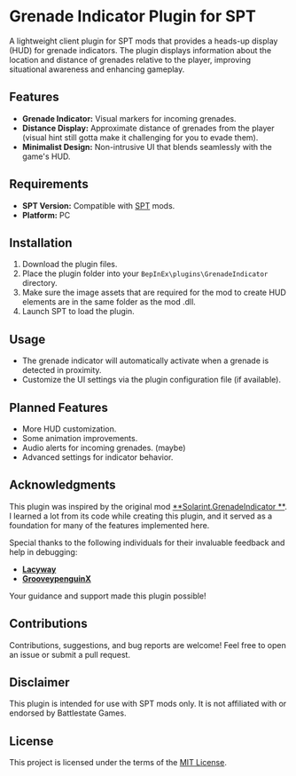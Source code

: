 ﻿# Grenade Indicator Plugin for SPT

A lightweight client plugin for SPT mods that provides a heads-up display (HUD) for grenade indicators. The plugin
displays information about the location and distance of grenades relative to the player, improving situational awareness
and enhancing gameplay.

## Features

- **Grenade Indicator:** Visual markers for incoming grenades.
- **Distance Display:** Approximate distance of grenades from the player (visual hint still gotta make it challenging
  for you to evade them).
- **Minimalist Design:** Non-intrusive UI that blends seamlessly with the game's HUD.

## Requirements

- **SPT Version:** Compatible with [SPT](https://www.sp-tarkov.com/) mods.
- **Platform:** PC

## Installation

1. Download the plugin files.
2. Place the plugin folder into your `BepInEx\plugins\GrenadeIndicator` directory.
3. Make sure the image assets that are required for the mod to create HUD elements are in the same folder as the mod
   .dll.
4. Launch SPT to load the plugin.

## Usage

- The grenade indicator will automatically activate when a grenade is detected in proximity.
- Customize the UI settings via the plugin configuration file (if available).

## Planned Features

- More HUD customization.
- Some animation improvements.
- Audio alerts for incoming grenades. (maybe)
- Advanced settings for indicator behavior.

## Acknowledgments

This plugin was inspired by the original mod [**Solarint.GrenadeIndicator
**](https://hub.sp-tarkov.com/files/file/2194-grenade-indicator/). I learned a lot from its code while creating this
plugin, and it served as a foundation for many of the features implemented here.

Special thanks to the following individuals for their invaluable feedback and help in debugging:

- [**Lacyway**](https://github.com/Lacyway)
- [**GrooveypenguinX**](https://github.com/GrooveypenguinX)

Your guidance and support made this plugin possible!

## Contributions

Contributions, suggestions, and bug reports are welcome! Feel free to open an issue or submit a pull request.

## Disclaimer

This plugin is intended for use with SPT mods only. It is not affiliated with or endorsed by Battlestate Games.

## License

This project is licensed under the terms of the [MIT License](LICENSE.md).
